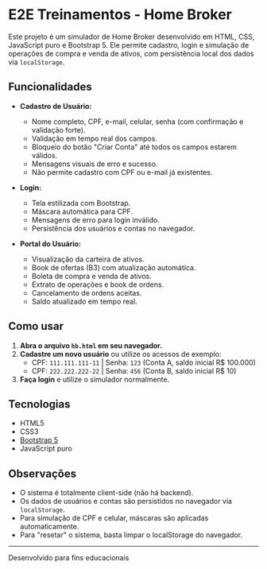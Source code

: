 # E2E Treinamentos - Home Broker

Este projeto é um simulador de Home Broker desenvolvido em HTML, CSS, JavaScript puro e Bootstrap 5. Ele permite cadastro, login e simulação de operações de compra e venda de ativos, com persistência local dos dados via `localStorage`.

## Funcionalidades

- **Cadastro de Usuário:**  
  - Nome completo, CPF, e-mail, celular, senha (com confirmação e validação forte).
  - Validação em tempo real dos campos.
  - Bloqueio do botão "Criar Conta" até todos os campos estarem válidos.
  - Mensagens visuais de erro e sucesso.
  - Não permite cadastro com CPF ou e-mail já existentes.

- **Login:**  
  - Tela estilizada com Bootstrap.
  - Máscara automática para CPF.
  - Mensagens de erro para login inválido.
  - Persistência dos usuários e contas no navegador.

- **Portal do Usuário:**  
  - Visualização da carteira de ativos.
  - Book de ofertas (B3) com atualização automática.
  - Boleta de compra e venda de ativos.
  - Extrato de operações e book de ordens.
  - Cancelamento de ordens aceitas.
  - Saldo atualizado em tempo real.

## Como usar

1. **Abra o arquivo `hb.html` em seu navegador.**
2. **Cadastre um novo usuário** ou utilize os acessos de exemplo:
   - CPF: `111.111.111-11` | Senha: `123` (Conta A, saldo inicial R$ 100.000)
   - CPF: `222.222.222-22` | Senha: `456` (Conta B, saldo inicial R$ 10)
3. **Faça login** e utilize o simulador normalmente.

## Tecnologias

- HTML5
- CSS3
- [Bootstrap 5](https://getbootstrap.com/)
- JavaScript puro

## Observações

- O sistema é totalmente client-side (não há backend).
- Os dados de usuários e contas são persistidos no navegador via `localStorage`.
- Para simulação de CPF e celular, máscaras são aplicadas automaticamente.
- Para "resetar" o sistema, basta limpar o localStorage do navegador.

---

Desenvolvido para fins educacionais